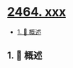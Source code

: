 # [2464. xxx](https://github.com/Tdahuyou/TNotes.leetcode/tree/main/notes/2464.%20xxx)

<!-- region:toc -->

- [1. 📝 概述](#1--概述)

<!-- endregion:toc -->

## 1. 📝 概述
